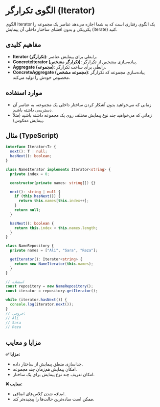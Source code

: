 # الگوی تکرارگر (Iterator)

الگوی Iterator یک الگوی رفتاری است که به شما اجازه می‌دهد عناصر یک مجموعه را یکی‌یکی و بدون افشای ساختار داخلی آن پیمایش (iterate) کنید.

## مفاهیم کلیدی

- **Iterator (تکرارگر)**: رابطی برای پیمایش عناصر.
- **ConcreteIterator (تکرارگر مشخص)**: پیاده‌سازی مشخص از تکرارگر.
- **Aggregate (مجموعه)**: رابطی برای ساخت تکرارگر.
- **ConcreteAggregate (مجموعه مشخص)**: پیاده‌سازی مجموعه که تکرارگر مخصوص خودش را تولید می‌کند.

## موارد استفاده

- زمانی که می‌خواهید بدون آشکار کردن ساختار داخلی یک مجموعه، به عناصر آن دسترسی داشته باشید.
- زمانی که می‌خواهید چند نوع پیمایش مختلف روی یک مجموعه داشته باشید (مثلاً پیمایش معکوس).

## مثال (TypeScript)

```ts
interface Iterator<T> {
  next(): T | null;
  hasNext(): boolean;
}

class NameIterator implements Iterator<string> {
  private index = 0;

  constructor(private names: string[]) {}

  next(): string | null {
    if (this.hasNext()) {
      return this.names[this.index++];
    }
    return null;
  }

  hasNext(): boolean {
    return this.index < this.names.length;
  }
}

class NameRepository {
  private names = ["Ali", "Sara", "Reza"];

  getIterator(): Iterator<string> {
    return new NameIterator(this.names);
  }
}

// استفاده
const repository = new NameRepository();
const iterator = repository.getIterator();

while (iterator.hasNext()) {
  console.log(iterator.next());
}
// خروجی:
// Ali
// Sara
// Reza
```

## مزایا و معایب

**✅ مزایا:**

- جداسازی منطق پیمایش از ساختار داده.
- امکان پیمایش هم‌زمان چند مجموعه.
- امکان تعریف چند نوع پیمایش برای یک ساختار.

**❌ معایب:**

- اضافه شدن کلاس‌های اضافی.
- ممکن است ساده‌ترین حالت‌ها را پیچیده‌تر کند.
